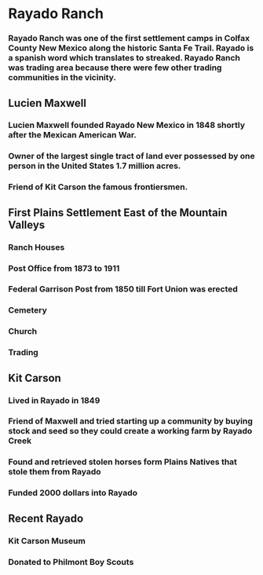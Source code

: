 # Rayado Ranch

### Rayado Ranch was one of the first settlement camps in Colfax County New Mexico along the historic Santa Fe Trail. Rayado is a spanish word which translates to streaked. Rayado Ranch was trading area because there were few other trading communities in the vicinity. 

## Lucien Maxwell

### Lucien Maxwell founded Rayado New Mexico in 1848 shortly after the Mexican American War.
### Owner of the largest single tract of land ever possessed by one person in the United States 1.7 million acres.
### Friend of Kit Carson the famous frontiersmen.

## First Plains Settlement East of the Mountain Valleys

### Ranch Houses
### Post Office from 1873 to 1911
### Federal Garrison Post from 1850 till Fort Union was erected
### Cemetery
### Church
### Trading

## Kit Carson

### Lived in Rayado in 1849
### Friend of Maxwell and tried starting up a community by buying stock and seed so they could create a working farm by Rayado Creek
### Found and retrieved stolen horses form Plains Natives that stole them from Rayado
### Funded 2000 dollars into Rayado

## Recent Rayado

### Kit Carson Museum
### Donated to Philmont Boy Scouts
